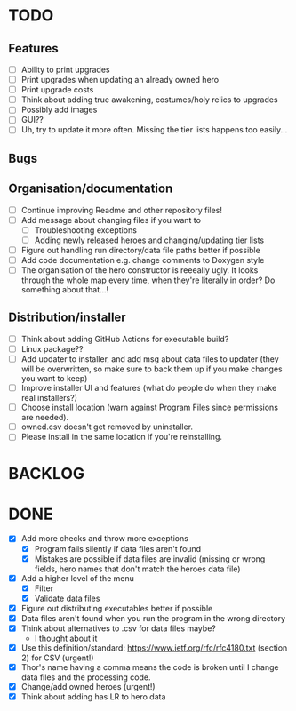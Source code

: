# TODO

## Features
- [ ] Ability to print upgrades
- [ ] Print upgrades when updating an already owned hero
- [ ] Print upgrade costs
- [ ] Think about adding true awakening, costumes/holy relics to upgrades
- [ ] Possibly add images
- [ ] GUI??
- [ ] Uh, try to update it more often. Missing the tier lists happens too easily...

## Bugs

## Organisation/documentation

- [ ] Continue improving Readme and other repository files!
- [ ] Add message about changing files if you want to
  - [ ] Troubleshooting exceptions
  - [ ] Adding newly released heroes and changing/updating tier lists
- [ ] Figure out handling run directory/data file paths better if possible
- [ ] Add code documentation e.g. change comments to Doxygen style
- [ ] The organisation of the hero constructor is reeeally ugly. It looks through the whole map every time, when they're literally in order? Do something about that...!

## Distribution/installer
- [ ] Think about adding GitHub Actions for executable build?
- [ ] Linux package??
- [ ] Add updater to installer, and add msg about data files to updater (they will be overwritten, so make sure to back them up if you make changes you want to keep)
- [ ] Improve installer UI and features (what do people do when they make real installers?)
- [ ] Choose install location (warn against Program Files since permissions are needed). 
- [ ] owned.csv doesn't get removed by uninstaller. 
- [ ] Please install in the same location if you're reinstalling.

# BACKLOG

# DONE
- [x] Add more checks and throw more exceptions
  - [x] Program fails silently if data files aren't found
  - [x] Mistakes are possible if data files are invalid (missing or wrong fields, hero names that don't match the heroes data file)
- [x] Add a higher level of the menu
  - [x] Filter
  - [x] Validate data files
- [x] Figure out distributing executables better if possible
- [x] Data files aren't found when you run the program in the wrong directory
- [x] Think about alternatives to .csv for data files maybe?
  - I thought about it
- [x] Use this definition/standard: https://www.ietf.org/rfc/rfc4180.txt (section 2) for CSV (urgent!)
- [x] Thor's name having a comma means the code is broken until I change data files and the processing code.
- [x] Change/add owned heroes (urgent!)
- [x] Think about adding has LR to hero data
